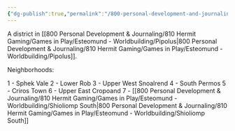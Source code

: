 ```yaml
---
{"dg-publish":true,"permalink":"/800-personal-development-and-journaling/810-hermit-gaming/games-in-play/esteomund-worldbuilding/stallan-k-square/"}
---
```


A district in [[800 Personal Development & Journaling/810 Hermit Gaming/Games in Play/Esteomund - Worldbuilding/Pipolus\|800 Personal Development & Journaling/810 Hermit Gaming/Games in Play/Esteomund - Worldbuilding/Pipolus]].

Neighborhoods:

1 - Sphek Vale
2 - Lower Rob
3 - Upper West Snoalrend
4 - South Permos
5 - Criros Town
6 - Upper East Cropoand
7 - [[800 Personal Development & Journaling/810 Hermit Gaming/Games in Play/Esteomund - Worldbuilding/Shioliomp South\|800 Personal Development & Journaling/810 Hermit Gaming/Games in Play/Esteomund - Worldbuilding/Shioliomp South]]